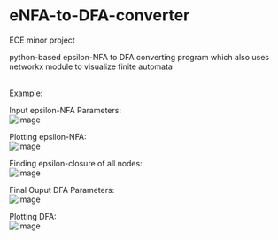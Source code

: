 # eNFA-to-DFA-converter

ECE minor project

python-based epsilon-NFA to DFA converting program which also uses networkx module to visualize finite automata
<br>

<br>Example:<br>

Input epsilon-NFA Parameters:<br>
![image](https://user-images.githubusercontent.com/51190631/180194205-3174109b-ca19-424c-a2e8-1fc6c213997d.png)

Plotting epsilon-NFA:<br>
![image](https://user-images.githubusercontent.com/51190631/180194116-c2a4bf5e-cd36-4ffa-97b7-ec4797952c2e.png)

Finding epsilon-closure of all nodes:<br>
![image](https://user-images.githubusercontent.com/51190631/180194274-d9be19ca-533f-4360-ba1c-9847e091a774.png)

Final Ouput DFA Parameters:<br>
![image](https://user-images.githubusercontent.com/51190631/180194318-2cc17147-fcc9-4655-80e3-fd201956d690.png)

Plotting DFA:<br>
![image](https://user-images.githubusercontent.com/51190631/180194331-2fb6c678-9856-4328-a746-0aafe0d43143.png)

